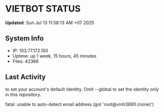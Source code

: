 # VIETBOT STATUS
**Updated**: Sun Jul 13 11:58:13 AM +07 2025

## System Info
- IP: 103.77.172.150
- Uptime: up 1 week, 15 hours, 45 minutes
- Files: 42366

## Last Activity

to set your account's default identity.
Omit --global to set the identity only in this repository.

fatal: unable to auto-detect email address (got 'root@vinh3690.(none)')
